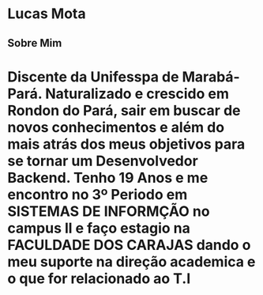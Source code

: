 # Lucas Mota
## Sobre Mim
# Discente da Unifesspa de Marabá-Pará. Naturalizado e crescido em Rondon do Pará, sair em buscar de novos conhecimentos e além do mais atrás dos meus objetivos para se tornar um Desenvolvedor Backend. Tenho 19 Anos e me encontro no 3º Periodo em SISTEMAS DE INFORMÇÃO no campus ll e faço estagio na FACULDADE DOS CARAJAS dando o meu suporte na direção academica e o que for relacionado ao T.I
